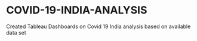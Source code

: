 # COVID-19-INDIA-ANALYSIS
Created Tableau Dashboards on Covid 19 India analysis based on available data set
